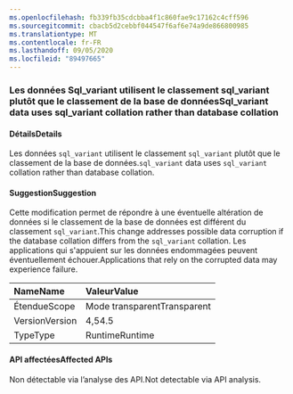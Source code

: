 ```yaml
---
ms.openlocfilehash: fb339fb35cdcbba4f1c860fae9c17162c4cff596
ms.sourcegitcommit: cbacb5d2cebbf044547f6af6e74a9de866800985
ms.translationtype: MT
ms.contentlocale: fr-FR
ms.lasthandoff: 09/05/2020
ms.locfileid: "89497665"
---
```

### <a name="sql_variant-data-uses-sql_variant-collation-rather-than-database-collation"></a><span data-ttu-id="57208-101">Les données Sql_variant utilisent le classement sql_variant plutôt que le classement de la base de données</span><span class="sxs-lookup"><span data-stu-id="57208-101">Sql_variant data uses sql_variant collation rather than database collation</span></span>

#### <a name="details"></a><span data-ttu-id="57208-102">Détails</span><span class="sxs-lookup"><span data-stu-id="57208-102">Details</span></span>

<span data-ttu-id="57208-103">Les données <code>sql_variant</code> utilisent le classement <code>sql_variant</code> plutôt que le classement de la base de données.</span><span class="sxs-lookup"><span data-stu-id="57208-103"><code>sql_variant</code> data uses <code>sql_variant</code> collation rather than database collation.</span></span>

#### <a name="suggestion"></a><span data-ttu-id="57208-104">Suggestion</span><span class="sxs-lookup"><span data-stu-id="57208-104">Suggestion</span></span>

<span data-ttu-id="57208-105">Cette modification permet de répondre à une éventuelle altération de données si le classement de la base de données est différent du classement <code>sql_variant</code>.</span><span class="sxs-lookup"><span data-stu-id="57208-105">This change addresses possible data corruption if the database collation differs from the <code>sql_variant</code> collation.</span></span> <span data-ttu-id="57208-106">Les applications qui s'appuient sur les données endommagées peuvent éventuellement échouer.</span><span class="sxs-lookup"><span data-stu-id="57208-106">Applications that rely on the corrupted data may experience failure.</span></span>

| <span data-ttu-id="57208-107">Name</span><span class="sxs-lookup"><span data-stu-id="57208-107">Name</span></span>    | <span data-ttu-id="57208-108">Valeur</span><span class="sxs-lookup"><span data-stu-id="57208-108">Value</span></span>       |
|:--------|:------------|
| <span data-ttu-id="57208-109">Étendue</span><span class="sxs-lookup"><span data-stu-id="57208-109">Scope</span></span>   |<span data-ttu-id="57208-110">Mode transparent</span><span class="sxs-lookup"><span data-stu-id="57208-110">Transparent</span></span>|
|<span data-ttu-id="57208-111">Version</span><span class="sxs-lookup"><span data-stu-id="57208-111">Version</span></span>|<span data-ttu-id="57208-112">4,5</span><span class="sxs-lookup"><span data-stu-id="57208-112">4.5</span></span>|
|<span data-ttu-id="57208-113">Type</span><span class="sxs-lookup"><span data-stu-id="57208-113">Type</span></span>|<span data-ttu-id="57208-114">Runtime</span><span class="sxs-lookup"><span data-stu-id="57208-114">Runtime</span></span>|

#### <a name="affected-apis"></a><span data-ttu-id="57208-115">API affectées</span><span class="sxs-lookup"><span data-stu-id="57208-115">Affected APIs</span></span>

<span data-ttu-id="57208-116">Non détectable via l’analyse des API.</span><span class="sxs-lookup"><span data-stu-id="57208-116">Not detectable via API analysis.</span></span>

<!--

#### Affected APIs

Not detectable via API analysis.

-->
